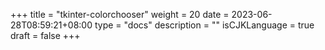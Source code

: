 +++
title = "tkinter-colorchooser"
weight = 20
date = 2023-06-28T08:59:21+08:00
type = "docs"
description = ""
isCJKLanguage = true
draft = false
+++